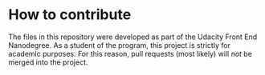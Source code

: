 # How to contribute

The files in this repository were developed as part of the Udacity Front End Nanodegree. As a student of the program, this project is strictly for academic purposes. For this reason, pull requests (most likely) will _not_ be merged into the project.
